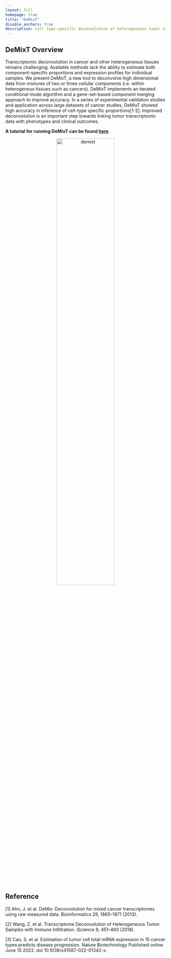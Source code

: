 ```yaml
---
layout: full
homepage: true
title: "DeMixT"
disable_anchors: true
description: Cell type-specific deconvolution of heterogeneous tumor samples with two or three components using expression data from RNAseq or microarray platforms
---
```


## DeMixT Overview

<!-- <div style="display:table; clear:both"> 
<div style="float: left;width: 50%;"> -->

Transcriptomic deconvolution in cancer and other heterogeneous tissues remains challenging. Available methods lack the ability to estimate both component-specific proportions and expression profiles for individual samples. We present DeMixT, a new tool to deconvolve high dimensional data from mixtures of two or three cellular components (i.e. within heterogenous tissues such as cancers). DeMixT implements an iterated conditional mode algorithm and a gene-set-based component merging approach to improve accuracy. In a series of experimental validation studies and application across large datasets of cancer studies, DeMixT showed high accuracy in inference of cell-type specific proportions[1-2]. Improved deconvolution is an important step towards linking tumor transcriptomic data with phenotypes and clinical outcomes.

**A tutorial for running DeMixT can be found [here](tutorial.html)**. 

<center>
<img src="./etc/demixt.jpg" alt="demixt" width="60%" />
</center>
<!-- </div> -->
<!-- <div style="float: right; width: 50%"> <img src="./etc/demixt.jpg" alt="demixt" /> </div> -->
<!-- </div> -->

## Reference
[1] Ahn, J. et al. DeMix: Deconvolution for mixed cancer transcriptomes using raw measured data. Bioinformatics 29, 1865–1871 (2013).

[2] Wang, Z. et al. Transcriptome Deconvolution of Heterogeneous Tumor Samples with Immune Infiltration. iScience 9, 451–460 (2018).

[3] Cao, S. et al. Estimation of tumor cell total mRNA expression in 15 cancer types predicts disease progression. Nature Biotechnology Published online June 13 2022. doi 10.1038/s41587-022-01342-x.
